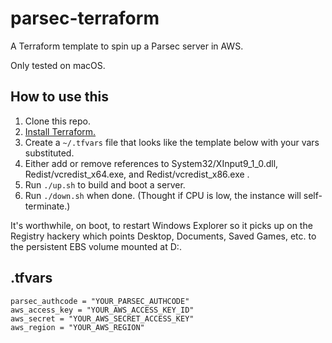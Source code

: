 # parsec-terraform
A Terraform template to spin up a Parsec server in AWS.

Only tested on macOS.

## How to use this
1. Clone this repo.
2. [Install Terraform.](https://www.terraform.io/intro/getting-started/install.html)
3. Create a `~/.tfvars` file that looks like the template below with your vars
   substituted.
4. Either add or remove references to System32/XInput9_1_0.dll,
   Redist/vcredist_x64.exe, and Redist/vcredist_x86.exe  .
5. Run `./up.sh` to build and boot a server.
6. Run `./down.sh` when done. (Thought if CPU is low, the instance will
   self-terminate.)

It's worthwhile, on boot, to restart Windows Explorer so it picks up on the
Registry hackery which points Desktop, Documents, Saved Games, etc. to the
persistent EBS volume mounted at D:.

## .tfvars
```
parsec_authcode = "YOUR_PARSEC_AUTHCODE"
aws_access_key = "YOUR_AWS_ACCESS_KEY_ID"
aws_secret = "YOUR_AWS_SECRET_ACCESS_KEY"
aws_region = "YOUR_AWS_REGION"
```
